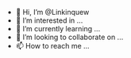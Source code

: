 - 👋 Hi, I’m @Linkinquew
- 👀 I’m interested in ...
- 🌱 I’m currently learning ...
- 💞️ I’m looking to collaborate on ...
- 📫 How to reach me ...

<!---
Linkinquew/Linkinquew is a ✨ special ✨ repository because its `README.md` (this file) appears on your GitHub profile.
You can click the Preview link to take a look at your changes.
--->
